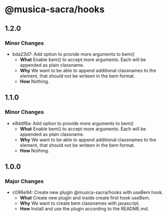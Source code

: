 # @musica-sacra/hooks

## 1.2.0

### Minor Changes

- bda23d7: Add option to provide more arguments to bem()
  - **What** Enable bem() to accept more arguments. Each will be appended as plain classname.
  - **Why** We want to be able to append additional classnames to the element, that should not be writeen in the bem format.
  - **How** Nothing.

## 1.1.0

### Minor Changes

- e8ddf6a: Add option to provide more arguments to bem()
  - **What** Enable bem() to accept more arguments. Each will be appended as plain classname.
  - **Why** We want to be able to append additional classnames to the element, that should not be writeen in the bem format.
  - **How** Nothing.

## 1.0.0

### Major Changes

- c096e94: Create new plugin @musica-sacra/hooks with useBem hook.
  - **What** Create new plugin and inside create first hook useBem.
  - **Why** We want to create bem classnames with javascript.
  - **How** Install and use the plugin according to the README.md.
